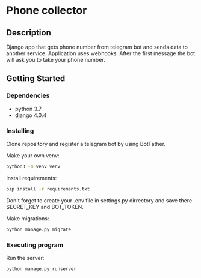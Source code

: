 # Phone collector

## Description

Django app that gets phone number from telegram bot and sends data to another service. Application uses webhooks. After the first message the bot will ask you to take your phone number.

## Getting Started

### Dependencies

* python 3.7
* django 4.0.4

### Installing

Clone repository and register a telegram bot by using BotFather.

Make your own venv:

```bash
python3 -m venv venv
```

Install requirements:

```bash
pip install -r requirements.txt
```

Don't forget to create  your .env file in settings.py dirrectory and save there SECRET_KEY and BOT_TOKEN.

Make migrations:

```bash
python manage.py migrate
```

### Executing program

Run the server:

```bash
python manage.py runserver
```
